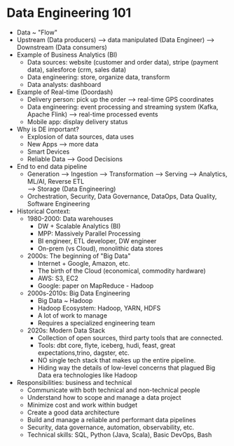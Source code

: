 # Data Engineering 101
- Data ~ "Flow"
- Upstream (Data producers) --> data manipulated (Data Engineer) --> Downstream (Data consumers)
- Example of Business Analytics (BI)
  - Data sources: website (customer and order data), stripe (payment data), salesforce (crm, sales data)
  - Data engineering: store, organize data, transform
  - Data analysts: dashboard
- Example of Real-time (Doordash)
  - Delivery person: pick up the order --> real-time GPS coordinates
  - Data engineering: event processing and streaming system (Kafka, Apache Flink) --> real-time processed events
  - Mobile app: display delivery status
- Why is DE important?
  - Explosion of data sources, data uses
  - New Apps --> more data
  - Smart Devices
  - Reliable Data --> Good Decisions
- End to end data pipeline
  - Generation --> Ingestion --> Transformation --> Serving --> Analytics, ML/AI, Reverse ETL
      <br>--> Storage (Data Engineering)
  - Orchestration, Security, Data Governance, DataOps, Data Quality, Software Engineering
- Historical Context:
  - 1980-2000: Data warehouses
    - DW + Scalable Analytics (BI)
    - MPP: Massively Parallel Processing
    - BI engineer, ETL developer, DW engineer
    - On-prem (vs Cloud), monolithic data stores
  - 2000s: The beginning of "Big Data"
    - Internet + Google, Amazon, etc.
    - The birth of the Cloud (economical, commodity hardware)
    - AWS: S3, EC2
    - Google: paper on MapReduce - Hadoop
  - 2000s-2010s: Big Data Engineering
    - Big Data ~ Hadoop
    - Hadoop Ecosystem: Hadoop, YARN, HDFS
    - A lot of work to manage
    - Requires a specialized engineering team
  - 2020s: Modern Data Stack
    - Collection of open sources, third party tools that are connected.
    - Tools: dbt core, flyte, iceberg, hudi, feast, great expectations,trino, dagster, etc.
    - NO single tech stack that makes up the entire pipeline.
    - Hiding way the details of low-level concerns that plagued Big Data era technologies like Hadoop
- Responsibilities: business and technical
  - Communicate with both technical and non-technical people
  - Understand how to scope and manage a data project
  - Minimize cost and work within budget
  - Create a good data architecture
  - Build and manage a reliable and performant data pipelines
  - Security, data governance, automation, observability, etc.
  - Technical skills: SQL, Python (Java, Scala), Basic DevOps, Bash